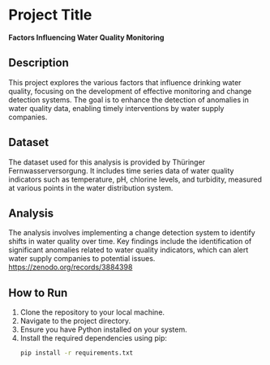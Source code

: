 # Project Title

**Factors Influencing Water Quality Monitoring**

## Description

This project explores the various factors that influence drinking water quality, focusing on the development of effective monitoring and change detection systems. The goal is to enhance the detection of anomalies in water quality data, enabling timely interventions by water supply companies.

## Dataset

The dataset used for this analysis is provided by Thüringer Fernwasserversorgung. It includes time series data of water quality indicators such as temperature, pH, chlorine levels, and turbidity, measured at various points in the water distribution system.

## Analysis

The analysis involves implementing a change detection system to identify shifts in water quality over time. Key findings include the identification of significant anomalies related to water quality indicators, which can alert water supply companies to potential issues.
https://zenodo.org/records/3884398

## How to Run

1. Clone the repository to your local machine.
2. Navigate to the project directory.
3. Ensure you have Python installed on your system.
4. Install the required dependencies using pip:
   ```bash
   pip install -r requirements.txt
   
